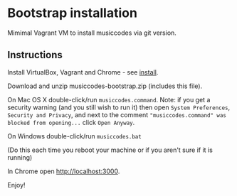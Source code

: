 # Bootstrap installation

Mimimal Vagrant VM to install musiccodes via git version.

## Instructions

Install VirtualBox, Vagrant and Chrome - see [install](install.md).

Download and unzip musiccodes-bootstrap.zip (includes this file).

On Mac OS X double-click/run `musiccodes.command`. 
Note: if you get a security warning (and you still wish to run it) then open `System Preferences`, `Security and Privacy`, and next to the comment `"musiccodes.command" was blocked from opening...` click `Open Anyway`.

On Windows double-click/run `musiccodes.bat`

(Do this each time you reboot your machine or if you aren't sure if it is running)

In Chrome open [http://localhost:3000](http://localhost:3000).

Enjoy!
